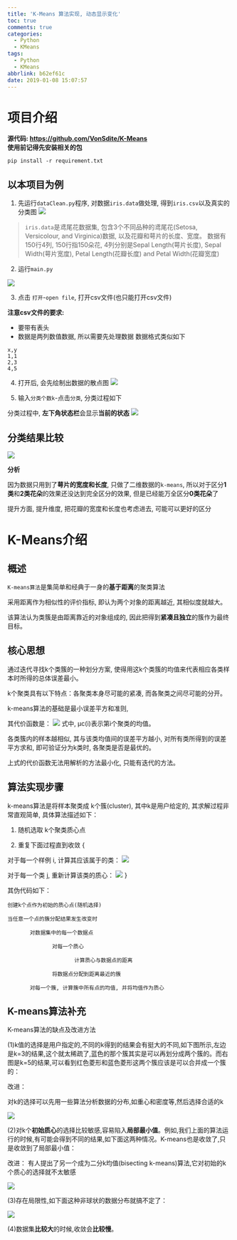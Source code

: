 ```yaml
---
title: 'K-Means 算法实现, 动态显示变化'
toc: true
comments: true
categories:
  - Python
  - KMeans
tags:
  - Python
  - KMeans
abbrlink: b62ef61c
date: 2019-01-08 15:07:57
---
```


# 项目介绍

**源代码: https://github.com/VonSdite/K-Means**  
**使用前记得先安装相关的包**
```
pip install -r requirement.txt
```

## 以本项目为例

1. 先运行`dataClean.py`程序, 对数据`iris.data`做处理, 得到`iris.csv`以及真实的分类图
![](/images/2.png)

<!-- more -->

> `iris.data`是鸢尾花数据集, 包含3个不同品种的鸢尾花(Setosa, Versicolour, and Virginica)数据, 以及花瓣和萼片的长度、宽度。 数据有150行4列, 150行指150朵花, 4列分别是Sepal Length(萼片长度), Sepal Width(萼片宽度), Petal Length(花瓣长度) and Petal Width(花瓣宽度)

2. 运行`main.py`

![](/images/1.png)

3. 点击 `打开`-`open file`, 打开csv文件(也只能打开csv文件)

**注意csv文件的要求:**
- 要带有表头
- 数据是两列数值数据, 所以需要先处理数据
数据格式类似如下
```csv
x,y
1,1
2,3
4,5
```

4. 打开后, 会先绘制出数据的散点图
![](/images/3.png)

5. 输入`分类个数k`-点击`分类`, 分类过程如下

分类过程中, **左下角状态栏**会显示**当前的状态**
![](/images/4.gif)


## 分类结果比较
![](/images/6.jpg)

**分析**

因为数据只用到了**萼片的宽度和长度**, 只做了二维数据的`k-means`, 所以对于区分**1类**和**2类花朵**的效果还没达到完全区分的效果, 但是已经能万全区分**0类花朵**了

提升方面, 提升维度, 把花瓣的宽度和长度也考虑进去, 可能可以更好的区分

# K-Means介绍

## 概述

`K-means算法`是集简单和经典于一身的**基于距离**的聚类算法

采用距离作为相似性的评价指标, 即认为两个对象的距离越近, 其相似度就越大。

该算法认为类簇是由距离靠近的对象组成的, 因此把得到**紧凑且独立**的簇作为最终目标。

## 核心思想
通过迭代寻找k个类簇的一种划分方案, 使得用这k个类簇的均值来代表相应各类样本时所得的总体误差最小。

k个聚类具有以下特点：各聚类本身尽可能的紧凑, 而各聚类之间尽可能的分开。

 k-means算法的基础是最小误差平方和准则,

其代价函数是：
![](/images/6.png) 式中, μc(i)表示第i个聚类的均值。


各类簇内的样本越相似, 其与该类均值间的误差平方越小, 对所有类所得到的误差平方求和, 即可验证分为k类时, 各聚类是否是最优的。

上式的代价函数无法用解析的方法最小化, 只能有迭代的方法。

## 算法实现步骤

k-means算法是将样本聚类成 k个簇(cluster), 其中k是用户给定的, 其求解过程非常直观简单, 具体算法描述如下：

1) 随机选取 k个聚类质心点

2) 重复下面过程直到收敛  {

对于每一个样例 i, 计算其应该属于的类：
![](/images/7.png)
        
对于每一个类 j, 重新计算该类的质心：
![](/images/8.png)
}

其伪代码如下：

```
创建k个点作为初始的质心点(随机选择)

当任意一个点的簇分配结果发生改变时

       对数据集中的每一个数据点

              对每一个质心

                     计算质心与数据点的距离

              将数据点分配到距离最近的簇

       对每一个簇, 计算簇中所有点的均值, 并将均值作为质心

```

## K-means算法补充

K-means算法的缺点及改进方法

(1)k值的选择是用户指定的,不同的k得到的结果会有挺大的不同,如下图所示,左边是k=3的结果,这个就太稀疏了,蓝色的那个簇其实是可以再划分成两个簇的。而右图是k=5的结果,可以看到红色菱形和蓝色菱形这两个簇应该是可以合并成一个簇的：

改进：

对k的选择可以先用一些算法分析数据的分布,如重心和密度等,然后选择合适的k

![](/images/9.png)

(2)对k个**初始质心**的选择比较敏感,容易陷入**局部最小值**。例如,我们上面的算法运行的时候,有可能会得到不同的结果,如下面这两种情况。K-means也是收敛了,只是收敛到了局部最小值：

改进：
有人提出了另一个成为二分k均值(bisecting k-means)算法,它对初始的k个质心的选择就不太敏感

![](/images/10.png)

(3)存在局限性,如下面这种非球状的数据分布就搞不定了：

![](/images/11.png)

(4)数据集**比较大**的时候,收敛会**比较慢**。
